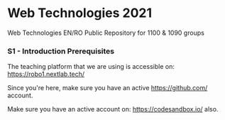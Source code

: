 # Web Technologies 2021
Web Technologies EN/RO Public Repository for 1100 & 1090 groups

### S1 - Introduction Prerequisites

The teaching platform that we are using is accessible on: https://robo1.nextlab.tech/

Since you're here, make sure you have an active https://github.com/ account.

Make sure you have an active account on: https://codesandbox.io/ also.
